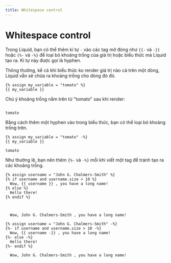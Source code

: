 ```yaml
---
title: Whitespace control
---
```


# Whitespace control

Trong Liquid, bạn có thể thêm kí tự `-` vào các tag mở đóng như `{{-` và `-}}` hoặc `{%-` và `-%}` để loại bỏ khoảng trống của giá trị hoặc biểu thức mà Liquid tạo ra.
Kí tự này được gọi là hyphen.

Thông thường, kể cả khi biểu thức ko render giá trị nào cả trên một dòng, Liquid vẫn sẽ chừa ra khoảng trống cho dòng đó đó.

```liquid title="Input"
{% assign my_variable = "tomato" %}
{{ my_variable }}
```

Chú ý khoảng trống nằm trên từ "tomato" sau khi render:

```liquid title="Output"

tomato
```

Bằng cách thêm một hyphen vào trong biểu thức, bạn có thể loại bỏ khoảng trống trên.

```liquid title="Input"
{% assign my_variable = "tomato" -%}
{{ my_variable }}
```

```liquid title="Output"
tomato
```

Như thường lệ, bạn nên thêm `{%-` và `-%}` mỗi khi viết một tag để tránh tạo ra các khoảng trống.

```liquid title="Input"
{% assign username = "John G. Chalmers-Smith" %}
{% if username and username.size > 10 %}
  Wow, {{ username }} , you have a long name!
{% else %}
  Hello there!
{% endif %}
```

```liquid title="Output khi không có whitespace control"


  Wow, John G. Chalmers-Smith , you have a long name!
```

```liquid title="Input"
{% assign username = "John G. Chalmers-Smith" -%}
{%- if username and username.size > 10 -%}
  Wow, {{ username -}} , you have a long name!
{%- else -%}
  Hello there!
{%- endif %}
```

```liquid title="Output khi có whitespace control"
  Wow, John G. Chalmers-Smith , you have a long name!
```
